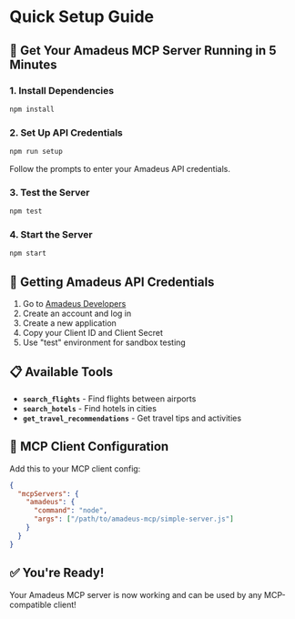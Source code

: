 # Quick Setup Guide

## 🚀 Get Your Amadeus MCP Server Running in 5 Minutes

### 1. Install Dependencies

```bash
npm install
```

### 2. Set Up API Credentials

```bash
npm run setup
```

Follow the prompts to enter your Amadeus API credentials.

### 3. Test the Server

```bash
npm test
```

### 4. Start the Server

```bash
npm start
```

## 🔑 Getting Amadeus API Credentials

1. Go to [Amadeus Developers](https://developers.amadeus.com/)
2. Create an account and log in
3. Create a new application
4. Copy your Client ID and Client Secret
5. Use "test" environment for sandbox testing

## 📋 Available Tools

- **`search_flights`** - Find flights between airports
- **`search_hotels`** - Find hotels in cities
- **`get_travel_recommendations`** - Get travel tips and activities

## 🔧 MCP Client Configuration

Add this to your MCP client config:

```json
{
  "mcpServers": {
    "amadeus": {
      "command": "node",
      "args": ["/path/to/amadeus-mcp/simple-server.js"]
    }
  }
}
```

## ✅ You're Ready!

Your Amadeus MCP server is now working and can be used by any MCP-compatible client!
